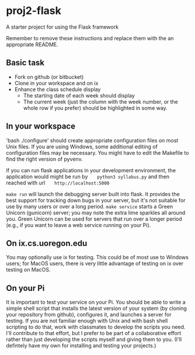 # proj2-flask
A starter project for using the Flask framework

Remember to remove these instructions and replace them with the 
an appropriate README. 


## Basic task

* Fork on github (or bitbucket)
* Clone in your workspace and on ix
* Enhance the class schedule display
  * The starting date of each week should display
  * The current week (just the column with the week number, or the
    whole row if you prefer) should be highlighted in some way. 

## In your workspace

'bash ./configure' should create appropriate configuration files on
most Unix files.   If you are using Windows, some additional editing
of configuration files may be necessary.  You might have to edit the
Makefile to find the right version of 
pyvenv.

If you can run flask applications in your development environment, the
application would might be run by
`   python3 syllabus.py`
and then reached with url
`   http://localhost:5000`

`make run` will launch the debugging server built into flask.  It
provides the best support for tracking down bugs in your server, but
it's not suitable for use by many users or over a long period.  `make
service` starts a Green Unicorn (gunicorn) server; you may note the extra
lime sparkles all around you.  Green Unicorn can be used for servers
that run over a longer period (e.g., if you want to leave a web
service running on your Pi).   

## On ix.cs.uoregon.edu

You may optionally use ix for testing.  This could be of most use to
Windows users;  for MacOS users, there is very little advantage of
testing on ix over testing on MacOS.

## On your Pi

It is important to test your service on your Pi.  You should be able
to write a simple shell script that installs the latest version of
your system (by cloning your repository from github), configures it,
and launches a server for testing.   If you are not familiar enough
with Unix and with bash shell scripting to do that, work with
classmates to develop the scripts you need.  I'll contribute to that
effort, but I prefer to be part of a collaborative effort rather than
just developing the scripts myself and giving them to you.  (I'll
defintely have my own for installing and testing your projects.) 


